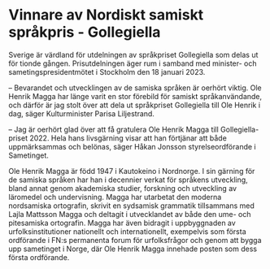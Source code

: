 # Vinnare av Nordiskt samiskt språkpris - Gollegiella

Sverige är värdland för utdelningen av språkpriset Gollegiella som delas ut för tionde gången. Prisutdelningen äger rum i samband med minister- och sametingspresidentmötet i Stockholm den 18 januari 2023.

– Bevarandet och utvecklingen av de samiska språken är oerhört viktig. Ole Henrik Magga har länge varit en stor förebild för samiskt språkanvändande, och därför är jag stolt över att dela ut språkpriset Gollegiella till Ole Henrik i dag, säger Kulturminister Parisa Liljestrand.

– Jag är oerhört glad över att få gratulera Ole Henrik Magga till Gollegiella-priset 2022. Hela hans livsgärning visar att han förtjänar att både uppmärksammas och belönas, säger Håkan Jonsson styrelseordförande i Sametinget.

Ole Henrik Magga är född 1947 i Kautokeino i Nordnorge. I sin gärning för de samiska språken har han i decennier verkat för språkens utveckling, bland annat genom akademiska studier, forskning och utveckling av läromedel och undervisning. Magga har utarbetat den moderna nordsamiska ortografin, skrivit en sydsamisk grammatik tillsammans med Lajla Mattsson Magga och deltagit i utvecklandet av både den ume- och pitesamiska ortografin. Magga har även bidragit i uppbyggnaden av urfolksinstitutioner nationellt och internationellt, exempelvis som första ordförande i FN:s permanenta forum för urfolksfrågor och genom att bygga upp sametinget i Norge, där Ole Henrik Magga innehade posten som dess första ordförande.
